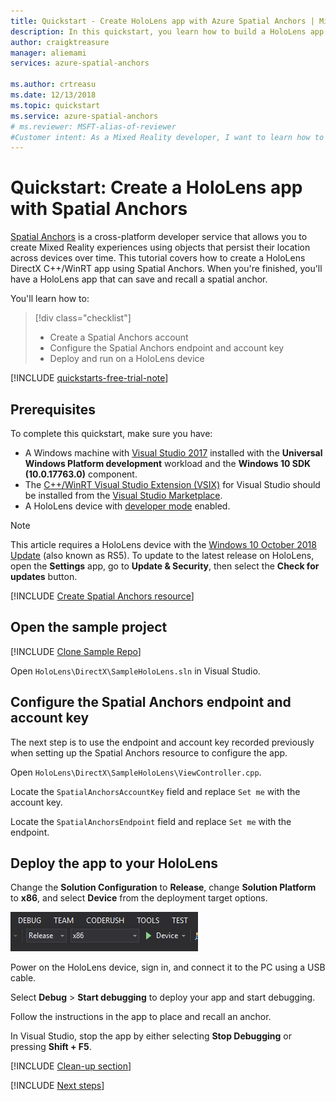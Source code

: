 ```yaml
---
title: Quickstart - Create HoloLens app with Azure Spatial Anchors | Microsoft Docs
description: In this quickstart, you learn how to build a HoloLens app using Spatial Anchors.
author: craigktreasure
manager: aliemami
services: azure-spatial-anchors

ms.author: crtreasu
ms.date: 12/13/2018
ms.topic: quickstart
ms.service: azure-spatial-anchors
# ms.reviewer: MSFT-alias-of-reviewer
#Customer intent: As a Mixed Reality developer, I want to learn how to use Spatial Anchors in my HoloLens app that can place and locate a 3D object that persists across devices and platforms.
---
```

# Quickstart: Create a HoloLens app with Spatial Anchors

[Spatial Anchors](../overview.md) is a cross-platform developer service that allows you to create Mixed Reality experiences
using objects that persist their location across devices over time. This tutorial covers how to create a HoloLens DirectX C++/WinRT
app using Spatial Anchors. When you're finished, you'll have a HoloLens app that can save and recall a spatial anchor.

You'll learn how to:

> [!div class="checklist"]
> * Create a Spatial Anchors account
> * Configure the Spatial Anchors endpoint and account key
> * Deploy and run on a HoloLens device

[!INCLUDE [quickstarts-free-trial-note](../../../includes/quickstarts-free-trial-note.md)]

## Prerequisites

To complete this quickstart, make sure you have:

- A Windows machine with <a href="https://www.visualstudio.com/downloads/" target="_blank">Visual Studio 2017</a> installed with the **Universal Windows Platform development** workload and the **Windows 10 SDK (10.0.17763.0)** component.
- The [C++/WinRT Visual Studio Extension (VSIX)](https://aka.ms/cppwinrt/vsix) for Visual Studio should be installed from the [Visual Studio Marketplace](https://marketplace.visualstudio.com/).
- A HoloLens device with [developer mode](https://docs.microsoft.com/windows/mixed-reality/using-visual-studio) enabled.

> [!NOTE]
> This article requires a HoloLens device with the [Windows 10 October 2018 Update](https://blogs.windows.com/windowsexperience/2018/10/02/find-out-whats-new-in-windows-and-office-in-october/) (also known
> as RS5). To update to the latest release on HoloLens, open the **Settings** app, go to **Update & Security**, then select
> the **Check for updates** button.

[!INCLUDE [Create Spatial Anchors resource](../../../includes/spatial-anchors-get-started-create-resource.md)]

## Open the sample project

[!INCLUDE [Clone Sample Repo](../../../includes/spatial-anchors-clone-sample-repository.md)]

Open `HoloLens\DirectX\SampleHoloLens.sln` in Visual Studio.

## Configure the Spatial Anchors endpoint and account key

The next step is to use the endpoint and account key recorded previously when setting up the Spatial Anchors resource to configure the app.

Open `HoloLens\DirectX\SampleHoloLens\ViewController.cpp`.

Locate the `SpatialAnchorsAccountKey` field and replace `Set me` with the account key.

Locate the `SpatialAnchorsEndpoint` field and replace `Set me` with the endpoint.

## Deploy the app to your HoloLens

Change the **Solution Configuration** to **Release**, change **Solution Platform** to **x86**, and select **Device** from the deployment target options.

![Visual Studio Configuration](./media/get-started-hololens/visual-studio-configuration.png)

Power on the HoloLens device, sign in, and connect it to the PC using a USB cable.

Select **Debug** > **Start debugging** to deploy your app and start debugging.

Follow the instructions in the app to place and recall an anchor.

In Visual Studio, stop the app by either selecting **Stop Debugging** or pressing **Shift + F5**.

[!INCLUDE [Clean-up section](../../../includes/clean-up-section-portal.md)]

[!INCLUDE [Next steps](../../../includes/spatial-anchors-quickstarts-nextsteps.md)]
